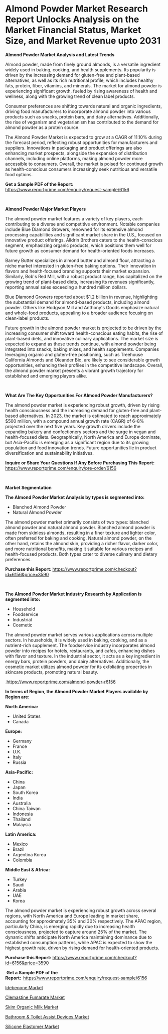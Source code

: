 <p><h1>Almond Powder Market Research Report Unlocks Analysis on the Market Financial Status, Market Size, and Market Revenue upto 2031</h1></p><p><strong>Almond Powder Market Analysis and Latest Trends</strong></p>
<p><p>Almond powder, made from finely ground almonds, is a versatile ingredient widely used in baking, cooking, and health supplements. Its popularity is driven by the increasing demand for gluten-free and plant-based alternatives, as well as its rich nutritional profile, which includes healthy fats, protein, fiber, vitamins, and minerals. The market for almond powder is experiencing significant growth, fueled by rising awareness of health and wellness, along with the growing trend of clean label products. </p><p>Consumer preferences are shifting towards natural and organic ingredients, driving food manufacturers to incorporate almond powder into various products such as snacks, protein bars, and dairy alternatives. Additionally, the rise of veganism and vegetarianism has contributed to the demand for almond powder as a protein source. </p><p>The Almond Powder Market is expected to grow at a CAGR of 11.10% during the forecast period, reflecting robust opportunities for manufacturers and suppliers. Innovations in packaging and product offerings are also enhancing market prospects, alongside the expansion of distribution channels, including online platforms, making almond powder more accessible to consumers. Overall, the market is poised for continued growth as health-conscious consumers increasingly seek nutritious and versatile food options.</p></p>
<p><strong>Get a Sample PDF of the Report:&nbsp;</strong> <a href="https://www.reportprime.com/enquiry/request-sample/6156">https://www.reportprime.com/enquiry/request-sample/6156</a></p>
<p>&nbsp;</p>
<p><strong>Almond Powder Major Market Players</strong></p>
<p><p>The almond powder market features a variety of key players, each contributing to a diverse and competitive environment. Notable companies include Blue Diamond Growers, renowned for its extensive almond processing capabilities and significant market share in the U.S., focused on innovative product offerings. Alldrin Brothers caters to the health-conscious segment, emphasizing organic products, which positions them well for future growth as consumer demand for health-oriented foods increases.</p><p>Barney Butter specializes in almond butter and almond flour, attracting a niche market interested in gluten-free baking options. Their innovation in flavors and health-focused branding supports their market expansion. Similarly, Bob's Red Mill, with a robust product range, has capitalized on the growing trend of plant-based diets, increasing its revenues significantly, reporting annual sales exceeding a hundred million dollars.</p><p>Blue Diamond Growers reported about $1.2 billion in revenue, highlighting the substantial demand for almond-based products, including almond powder. Others like Hodgson Mill and Anthony's Goods emphasize natural and whole-food products, appealing to a broader audience focusing on clean-label products.</p><p>Future growth in the almond powder market is projected to be driven by the increasing consumer shift toward health-conscious eating habits, the rise of plant-based diets, and innovative culinary applications. The market size is expected to expand as these trends continue, with almond powder being integrated into snacks, baking mixes, and health supplements. Companies leveraging organic and gluten-free positioning, such as Treehouse California Almonds and Oleander Bio, are likely to see considerable growth opportunities, enhancing their profiles in the competitive landscape. Overall, the almond powder market presents a vibrant growth trajectory for established and emerging players alike.</p></p>
<p>&nbsp;</p>
<p><strong>What Are The Key Opportunities For Almond Powder Manufacturers?</strong></p>
<p><p>The almond powder market is experiencing robust growth, driven by rising health consciousness and the increasing demand for gluten-free and plant-based alternatives. In 2023, the market is estimated to reach approximately $500 million, with a compound annual growth rate (CAGR) of 6-8% projected over the next five years. Key growth drivers include the expanding bakery and confectionery sectors and the surge in vegan and health-focused diets. Geographically, North America and Europe dominate, but Asia-Pacific is emerging as a significant region due to its growing population and food innovation trends. Future opportunities lie in product diversification and sustainability initiatives.</p></p>
<p><strong>Inquire or Share Your Questions If Any Before Purchasing This Report:</strong> <a href="https://www.reportprime.com/enquiry/pre-order/6156">https://www.reportprime.com/enquiry/pre-order/6156</a></p>
<p>&nbsp;</p>
<p><strong>Market Segmentation</strong></p>
<p><strong>The Almond Powder Market Analysis by types is segmented into:</strong></p>
<p><ul><li>Blanched Almond Powder</li><li>Natural Almond Powder</li></ul></p>
<p><p>The almond powder market primarily consists of two types: blanched almond powder and natural almond powder. Blanched almond powder is made from skinless almonds, resulting in a finer texture and lighter color, often preferred for baking and cooking. Natural almond powder, on the other hand, retains the almond skin, providing a richer flavor, darker color, and more nutritional benefits, making it suitable for various recipes and health-focused products. Both types cater to diverse culinary and dietary preferences.</p></p>
<p><strong>Purchase this Report:&nbsp;</strong><a href="https://www.reportprime.com/checkout?id=6156&price=3590">https://www.reportprime.com/checkout?id=6156&price=3590</a></p>
<p>&nbsp;</p>
<p><strong>The Almond Powder Market Industry Research by Application is segmented into:</strong></p>
<p><ul><li>Household</li><li>Foodservice</li><li>Industrial</li><li>Cosmetic</li></ul></p>
<p><p>The almond powder market serves various applications across multiple sectors. In households, it is widely used in baking, cooking, and as a nutrient-rich supplement. The foodservice industry incorporates almond powder into recipes for hotels, restaurants, and cafes, enhancing dishes with flavor and texture. In the industrial sector, it acts as a key ingredient in energy bars, protein powders, and dairy alternatives. Additionally, the cosmetic market utilizes almond powder for its exfoliating properties in skincare products, promoting natural beauty.</p></p>
<p><a href="https://www.reportprime.com/almond-powder-r6156">&nbsp;https://www.reportprime.com/almond-powder-r6156</a></p>
<p><strong>In terms of Region, the Almond Powder Market Players available by Region are:</strong></p>
<p>
    <p> <strong> North America: </strong>
        <ul>
            <li>United States</li>
            <li>Canada</li>
        </ul>
        </p> 
    <p> <strong> Europe: </strong>
        <ul>
            <li>Germany</li>
            <li>France</li>
            <li>U.K.</li>
            <li>Italy</li>
            <li>Russia</li>
        </ul>
        </p> 
    <p> <strong> Asia-Pacific: </strong>
        <ul>
            <li>China</li>
            <li>Japan</li>
            <li>South Korea</li>
            <li>India</li>
            <li>Australia</li>
            <li>China Taiwan</li>
            <li>Indonesia</li>
            <li>Thailand</li>
            <li>Malaysia</li>
        </ul>
        </p> 
    <p> <strong> Latin America: </strong>
        <ul>
            <li>Mexico</li>
            <li>Brazil</li>
            <li>Argentina Korea</li>
            <li>Colombia</li>
        </ul>
        </p> 
    <p> <strong> Middle East & Africa: </strong>
        <ul>
            <li>Turkey</li>
            <li>Saudi</li>
            <li>Arabia</li>
            <li>UAE</li>
            <li>Korea</li>
        </ul>
    </p>
    </p>
<p><p>The almond powder market is experiencing robust growth across several regions, with North America and Europe leading in market share, accounting for approximately 35% and 30% respectively. The APAC region, particularly China, is emerging rapidly due to increasing health consciousness, projected to capture around 25% of the market. The dynamic shifts anticipate North America maintaining dominance due to established consumption patterns, while APAC is expected to show the highest growth rate, driven by rising demand for health-oriented products.</p></p>
<p><strong>Purchase this Report: </strong><a href="https://www.reportprime.com/checkout?id=6156&price=3590">https://www.reportprime.com/checkout?id=6156&price=3590</a></p>
<p>&nbsp;<strong>Get a Sample PDF of the Report:&nbsp;&nbsp;</strong><a href="https://www.reportprime.com/enquiry/request-sample/6156">https://www.reportprime.com/enquiry/request-sample/6156</a></p>
<p><strong></strong></p>
<p><p><a href="https://issuu.com/reportprime-2/docs/idebenone-market-size-2030.pptx_08bb9ba80db82f">Idebenone Market</a></p><p><a href="https://www.linkedin.com/pulse/analyzing-key-drivers-clemastine-fumarate-market-trends-jpobe?trackingId=HnlvTeTRRhqfiLiqGYg5NQ%3D%3D">Clemastine Fumarate Market</a></p><p><a href="https://www.linkedin.com/pulse/skim-organic-milk-market-research-report-exploring-size-revenue-vigwe?trackingId=k0CnU8CERFqlwn3TDR6xvA%3D%3D">Skim Organic Milk Market</a></p><p><a href="https://medium.com/@adam.churchill89678/what-is-bathroom-toilet-assist-devices-market-c2361a88b4ca">Bathroom & Toilet Assist Devices Market</a></p><p><a href="https://issuu.com/reportprime-2/docs/silicone-elastomer-market-size-2030_defda06943c050">Silicone Elastomer Market</a></p></p>